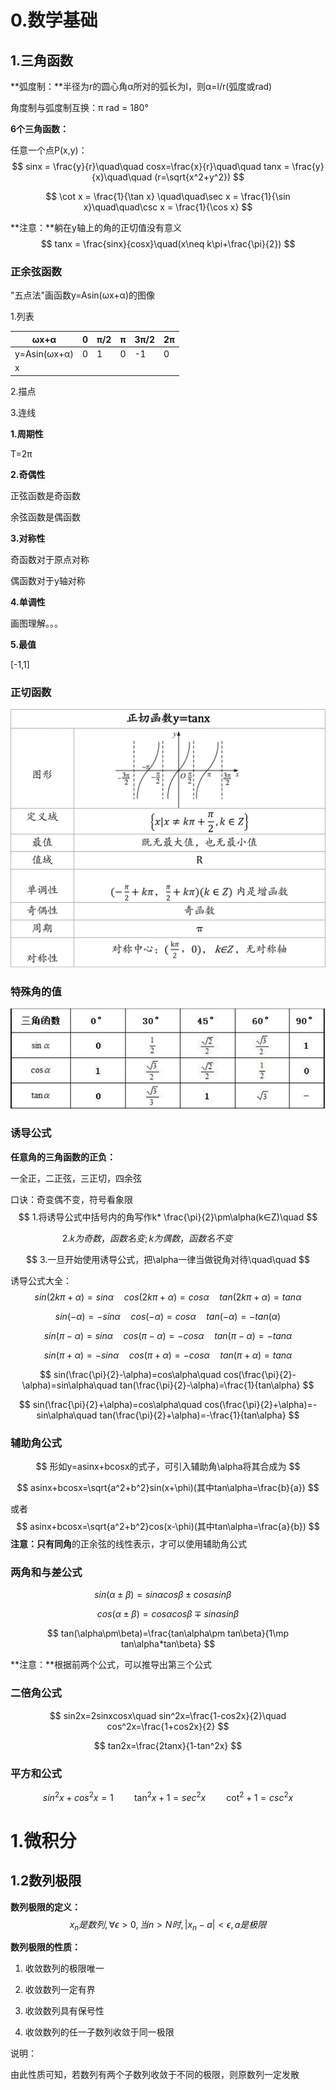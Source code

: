 # 0.数学基础



## 1.三角函数



**弧度制：**半径为r的圆心角α所对的弧长为l，则α=l/r(弧度或rad)

角度制与弧度制互换：π rad = 180°





**6个三角函数：**

任意一个点P(x,y)：
$$
sinx = \frac{y}{r}\quad\quad cosx=\frac{x}{r}\quad\quad tanx = \frac{y}{x}\quad\quad (r=\sqrt{x^2+y^2})
$$

$$
\cot x = \frac{1}{\tan x} \quad\quad\sec x = \frac{1}{\sin x}\quad\quad\csc x = \frac{1}{\cos x}
$$

**注意：**躺在y轴上的角的正切值没有意义
$$
tanx = \frac{sinx}{cosx}\quad(x\neq k\pi+\frac{\pi}{2})
$$




### 正余弦函数

"五点法"画函数y=Asin(ωx+α)的图像

1.列表

| ωx+α         | 0    | π/2  | π    | 3π/2 | 2π   |
| ------------ | ---- | ---- | ---- | ---- | ---- |
| y=Asin(ωx+α) | 0    | 1    | 0    | -1   | 0    |
| x            |      |      |      |      |      |

2.描点

3.连线



**1.周期性**

T=2π



**2.奇偶性**

正弦函数是奇函数

余弦函数是偶函数



**3.对称性**

奇函数对于原点对称

偶函数对于y轴对称



**4.单调性**

画图理解。。。



**5.最值**

[-1,1]







### 正切函数

![image-20230818145630759](./assets/image-20230818145630759.png)





### 特殊角的值

![image-20230818163947076](./assets/image-20230818163947076.png)





### **诱导公式**

**任意角的三角函数的正负：**

一全正，二正弦，三正切，四余弦



口诀：奇变偶不变，符号看象限
$$
1.将诱导公式中括号内的角写作k* \frac{\pi}{2}\pm\alpha(k∈Z)\quad 
$$

$$
2.k为奇数，函数名变;k为偶数，函数名不变\quad\quad\quad\quad
$$

$$
3.一旦开始使用诱导公式，把\alpha一律当做锐角对待\quad\quad
$$

诱导公式大全：
$$
sin(2k\pi+\alpha)=sin\alpha\quad cos(2k\pi+\alpha)=cos\alpha\quad tan(2k\pi+\alpha)=tan\alpha
$$

$$
sin(-\alpha)=-sin\alpha\quad cos(-\alpha)=cos\alpha\quad tan(-\alpha)=-tan(\alpha)
$$

$$
sin(\pi-\alpha)=sin\alpha\quad cos(\pi-\alpha)=-cos\alpha\quad tan(\pi-\alpha)=-tan\alpha
$$

$$
sin(\pi+\alpha)=-sin\alpha\quad cos(\pi+\alpha)=-cos\alpha\quad tan(\pi+\alpha)=tan\alpha
$$

$$
sin(\frac{\pi}{2}-\alpha)=cos\alpha\quad cos(\frac{\pi}{2}-\alpha)=sin\alpha\quad tan(\frac{\pi}{2}-\alpha)=\frac{1}{tan\alpha}
$$

$$
sin(\frac{\pi}{2}+\alpha)=cos\alpha\quad cos(\frac{\pi}{2}+\alpha)=-sin\alpha\quad tan(\frac{\pi}{2}+\alpha)=-\frac{1}{tan\alpha}
$$





### 辅助角公式

$$
形如y=asinx+bcosx的式子，可引入辅助角\alpha将其合成为
$$

$$
asinx+bcosx=\sqrt{a^2+b^2}sin(x+\phi)(其中tan\alpha=\frac{b}{a})
$$

或者
$$
asinx+bcosx=\sqrt{a^2+b^2}cos(x-\phi)(其中tan\alpha=\frac{a}{b})
$$
**注意：**只有**同角**的正余弦的线性表示，才可以使用辅助角公式





### **两角和与差公式**

$$
sin(\alpha\pm\beta)=sin\alpha cos\beta \pm cos\alpha sin\beta\quad
$$

$$
cos(\alpha\pm\beta)=cos\alpha cos\beta \mp sin\alpha sin\beta
$$

$$
tan(\alpha\pm\beta)=\frac{tan\alpha\pm tan\beta}{1\mp tan\alpha*tan\beta}
$$

**注意：**根据前两个公式，可以推导出第三个公式





### 二倍角公式

$$
sin2x=2sinxcosx\quad sin^2x=\frac{1-cos2x}{2}\quad cos^2x=\frac{1+cos2x}{2}
$$

$$
tan2x=\frac{2tanx}{1-tan^2x}
$$



### **平方和公式**

$$
sin^2x + cos^2x=1\quad\quad\tan^2x+1=sec^2x\quad\quad\cot^2+1=csc^2x
$$









# 1.微积分





## 1.2数列极限



**数列极限的定义：**
$$
{x_n}是数列,\forall\epsilon>0,当n>N时,|x_n-a|<\epsilon,a是极限
$$


**数列极限的性质：**

1. 收敛数列的极限唯一

2. 收敛数列一定有界

3. 收敛数列具有保号性

4. 收敛数列的任一子数列收敛于同一极限

说明：

由此性质可知，若数列有两个子数列收敛于不同的极限，则原数列一定发散

